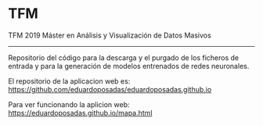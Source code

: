 # TFM
TFM 2019 Máster en Análisis y Visualización de Datos Masivos
_______________________

Repositorio del código para la descarga y el purgado de los ficheros de entrada y
para la generación de modelos entrenados de redes neuronales.


El repositorio de la aplicacion web es:
https://github.com/eduardoposadas/eduardoposadas.github.io

Para ver funcionando la aplicion web:
https://eduardoposadas.github.io/mapa.html
